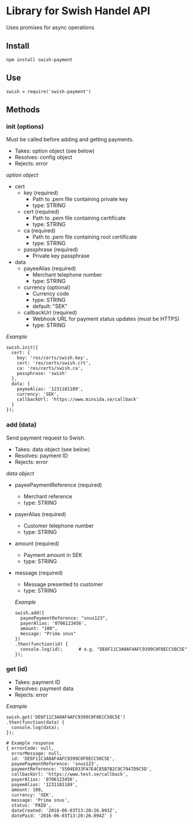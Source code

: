 # Library for Swish Handel API

Uses promises for async operations

## Install

`npm install swish-payment`

## Use

`swish = require('swish-payment')`

## Methods

### init (options)
Must be called before adding and getting payments.

- Takes: option object (see below)
- Resolves: config object
- Rejects: error

_option object_
- cert
  - key (required)
    - Path to .pem file containing private key
    - type: STRING
  - cert (required)
    - Path to .pem file containing certificate
    - type: STRING
  - ca (required)
    - Path to .pem file containing root certificate
    - type: STRING
  - passphrase (required)
    - Private key passphrase
- data
  - payeeAlias (required)
      - Merchant telephone number
      - type: STRING
  - currency (optional)
    - Currency code
    - type: STRING
    - default: "SEK"
  - callbackUrl (required)
    - Webhook URL for payment status updates (must be HTTPS)
    - type: STRING

_Example_
```
swish.init({
  cert: {
    key: 'res/certs/swish.key',
    cert: 'res/certs/swish.crt',
    ca: 'res/certs/swish.ca',
    passphrase: 'swish'
  },
  data: {
    payeeAlias: '1231181189',
    currency: 'SEK',
    callbackUrl: 'https://www.minsida.se/callback'
  }
});
```

### add (data)
Send payment request to Swish.

- Takes: data object (see below)
- Resolves: payment ID
- Rejects: error

_data object_

- payeePaymentReference (required)
  - Merchant reference
  - type: STRING
- payerAlias (required)
  - Customer telephone number
  - type: STRING
- amount (required)
  - Payment amount in SEK
  - type: STRING
- message (required)
  - Message presented to customer
  - type: STRING

  _Example_
  ```
  swish.add({
    payeePaymentReference: "snus123",
    payerAlias: '0706123456',
    amount: "100",
    message: "Prima snus"
  })
  .then(function(id) {
    console.log(id);      # e.g. "DE6F11C3A0AF4AFC9399C0F0ECC50C5E"
  });
  ```

### get (id)

- Takes: payment ID
- Resolves: payment data
- Rejects: error

_Example_
```
swish.get('DE6F11C3A0AF4AFC9399C0F0ECC50C5E')
.then(function(data) {
  console.log(data);
});

# Example response
{ errorCode: null,
  errorMessage: null,
  id: 'DE6F11C3A0AF4AFC9399C0F0ECC50C5E',
  payeePaymentReference: 'snus123',
  paymentReference: '5504E033FA7E4C85B7B2C9C7947D9C5D',
  callbackUrl: 'https://www.test.se/callback',
  payerAlias: '0706123456',
  payeeAlias: '1231181189',
  amount: 100,
  currency: 'SEK',
  message: 'Prima snus',
  status: 'PAID',
  dateCreated: '2016-06-03T13:20:26.093Z',
  datePaid: '2016-06-03T13:20:26.094Z' }
```
